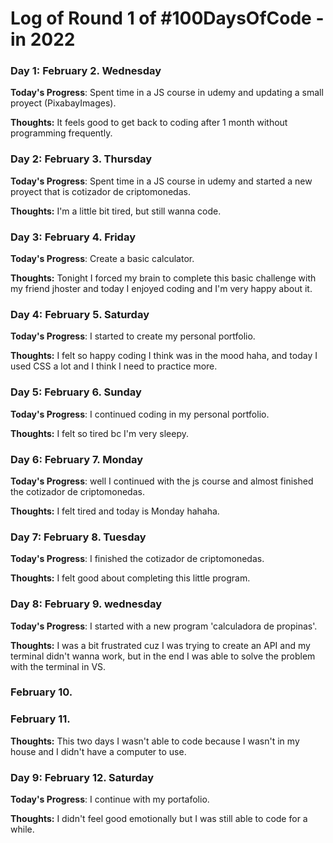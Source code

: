 # Log of Round 1 of #100DaysOfCode - in 2022

### Day 1: February 2. Wednesday

**Today's Progress**: Spent time in a JS course in udemy and updating a small proyect (PixabayImages).

**Thoughts:** It feels good to get back to coding after 1 month without programming frequently.
### Day 2: February 3. Thursday

**Today's Progress**: Spent time in a JS course in udemy and started a new proyect that is cotizador de criptomonedas.

**Thoughts:** I'm a little bit tired, but still wanna code.
### Day 3: February 4. Friday

**Today's Progress**: Create a basic calculator. 

**Thoughts:** Tonight I forced my brain to complete this basic challenge with my friend jhoster and today I enjoyed coding and I'm very happy about it.
### Day 4: February 5. Saturday

**Today's Progress**: I started to create my personal portfolio. 

**Thoughts:** I felt so happy coding I think was in the mood haha, and today I used CSS a lot and I think I need to practice more.
### Day 5: February 6. Sunday

**Today's Progress**: I continued coding in my personal portfolio. 

**Thoughts:** I felt so tired bc I'm very sleepy.
### Day 6: February 7. Monday

**Today's Progress**: well I continued with the js course and almost finished the cotizador de criptomonedas. 

**Thoughts:** I felt tired and today is Monday hahaha.
### Day 7: February 8. Tuesday

**Today's Progress**: I finished the cotizador de criptomonedas. 

**Thoughts:** I felt good about completing this little program.
### Day 8: February 9. wednesday

**Today's Progress**: I started with a new program 'calculadora de propinas'. 

**Thoughts:** I was a bit frustrated cuz I was trying to create an API and my terminal didn't wanna work, but in the end I was able to solve the problem with the terminal in VS.
### February 10.
### February 11.
**Thoughts:** This two days I wasn't able to code because I wasn't in my house and I didn't have a computer to use.
### Day 9: February 12. Saturday

**Today's Progress**: I continue with my portafolio. 

**Thoughts:** I didn't feel good emotionally but I was still able to code for a while.



